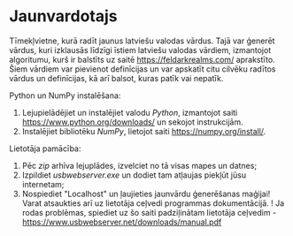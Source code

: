 # Jaunvardotajs
 Tīmekļvietne, kurā radīt jaunus latviešu valodas vārdus. Tajā var ģenerēt vārdus, kuri izklausās līdzīgi īstiem latviešu valodas vārdiem, izmantojot algoritumu, kurš ir balstīts uz saitē https://feldarkrealms.com/ aprakstīto. Šiem vārdiem var pievienot definīcijas un var apskatīt citu cilvēku radītos vārdus un definīcijas, kā arī balsot, kuras patīk vai nepatīk.
 
 Python un NumPy instalēšana:
 1. Lejupielādējiet un instalējiet valodu _Python_, izmantojot saiti https://www.python.org/downloads/ un sekojot instrukcijām.
 2. Instalējiet bibliotēku _NumPy_, lietojot saiti https://numpy.org/install/.

 Lietotāja pamācība:
 1. Pēc _zip_ arhīva lejuplādes, izvelciet no tā visas mapes un datnes;
 2. Izpildiet _usbwebserver.exe_ un dodiet tam atļaujas piekļūt jūsu internetam;
 3. Nospiediet "Localhost" un ļaujieties jaunvārdu ģenerēšanas maģijai! Varat atsaukties arī uz lietotāja ceļvedi programmas dokumentācijā.
 ! Ja rodas problēmas, spiediet uz šo saiti padziļinātam lietotāja ceļvedim - https://www.usbwebserver.net/downloads/manual.pdf
